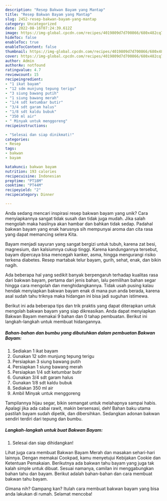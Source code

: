 ```yaml
---
description: "Resep Bakwan Bayam yang Mantap"
title: "Resep Bakwan Bayam yang Mantap"
slug: 2452-resep-bakwan-bayam-yang-mantap
category: Uncategorized
date: 2022-08-16T07:24:39.612Z
image: https://img-global.cpcdn.com/recipes/4019809d7d700866/680x482cq70/bakwan-bayam-foto-resep-utama.jpg
hideToc: false
enableToc: true
enableTocContent: false
thumbnail: https://img-global.cpcdn.com/recipes/4019809d7d700866/680x482cq70/bakwan-bayam-foto-resep-utama.jpg
cover: https://img-global.cpcdn.com/recipes/4019809d7d700866/680x482cq70/bakwan-bayam-foto-resep-utama.jpg
author: Admin
authorAv: notfound
ratingvalue: 4.7
reviewcount: 15
recipeingredient:
- "1 ikat bayam"
- "12 sdm munjung tepung terigu"
- "3 siung bawang putih"
- "1 siung bawang merah"
- "1/4 sdt ketumbar butir"
- "3/4 sdt garam halus"
- "1/8 sdt kaldu bubuk"
- "350 ml air"
- " Minyak untuk menggoreng"
recipeinstructions:

- "Selesai dan siap dinikmati!"
categories:
- Resep
tags:
- bakwan
- bayam

katakunci: bakwan bayam 
nutrition: 193 calories
recipecuisine: Indonesian
preptime: "PT18M"
cooktime: "PT44M"
recipeyield: "2"
recipecategory: Dinner

---
```





Anda sedang mencari inspirasi resep bakwan bayam yang unik? Cara menyiapkannya sangat tidak susah dan tidak juga mudah. Jika salah mengolah maka hasilnya akan hambar dan bahkan tidak sedap. Padahal bakwan bayam yang enak harusnya sih mempunyai aroma dan cita rasa yang dapat memancing selera Kita.





Bayam menjadi sayuran yang sangat bergizi untuk tubuh, karena zat besi, magnesium, dan kalsiumnya cukup tinggi. Karena kandungannya tersebut, bayam dipercaya bisa mencegah kanker, asma, hingga mengurangi risiko terkena diabetes. Resep martabak telur bayam, gurih, sehat, enak, dan bikin nagih.

Ada beberapa hal yang sedikit banyak berpengaruh terhadap kualitas rasa dari bakwan bayam, pertama dari jenis bahan, lalu pemilihan bahan segar hingga cara mengolah dan menghidangkannya. Tidak usah pusing kalau hendak menyiapkan bakwan bayam enak di mana pun anda berada, karena asal sudah tahu triknya maka hidangan ini bisa jadi suguhan istimewa.






Berikut ini ada beberapa tips dan trik praktis yang dapat diterapkan untuk mengolah bakwan bayam yang siap dikreasikan. Anda dapat menyiapkan Bakwan Bayam memakai 9 bahan dan 0 tahap pembuatan. Berikut ini langkah-langkah untuk membuat hidangannya.

<!--inarticleads1-->

##### Bahan-bahan dan bumbu yang dibutuhkan dalam pembuatan Bakwan Bayam:

1. Sediakan 1 ikat bayam
1. Gunakan 12 sdm munjung tepung terigu
1. Persiapkan 3 siung bawang putih
1. Persiapkan 1 siung bawang merah
1. Persiapkan 1/4 sdt ketumbar butir
1. Gunakan 3/4 sdt garam halus
1. Gunakan 1/8 sdt kaldu bubuk
1. Sediakan 350 ml air
1. Ambil  Minyak untuk menggoreng


Tampilannya hijau segar, bikin semangat untuk melahapnya sampai habis. Apalagi jika ada cabai rawit, makin bersensasi, deh! Bahan baku utama pastilah bayam sudah dipetik, dan dibersihkan. Sedangkan adonan bakwan sendiri terdiri dari tepung dan bumbu. 

<!--inarticleads2-->

##### Langkah-langkah untuk buat Bakwan Bayam:


1. Selesai dan siap dihidangkan!

Lihat juga cara membuat Bakwan Bayam Merah dan masakan sehari-hari lainnya. Dengan memakai Cookpad, kamu menyetujui Kebijakan Cookie dan Ketentuan Pemakaian. Berikutnya ada bakwan tahu bayam yang juga tak kalah simple untuk dibuat. Sesuai namanya, camilan ini menggabungkan bahan tahu dan bayam. Berikut adalah bahan-bahan dan cara membuat bakwan tahu bayam. 

Gimana nih? Gampang kan? Itulah cara membuat bakwan bayam yang bisa anda lakukan di rumah. Selamat mencoba!

